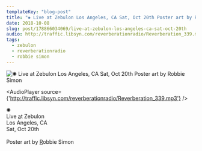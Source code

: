 ```yaml
---
templateKey: "blog-post"
title: "✺ Live at Zebulon Los Angeles, CA Sat, Oct 20th Poster art by Robbie Simon"
date: 2018-10-08
slug: post/178866034069/live-at-zebulon-los-angeles-ca-sat-oct-20th
audio: http://traffic.libsyn.com/reverberationradio/Reverberation_339.mp3
tags:
  - zebulon
  - reverberationradio
  - robbie simon
---
```


![✺ Live at Zebulon Los Angeles, CA Sat, Oct 20th Poster art by Robbie Simon](../images/5b339efdc3f87ee58187549b5539d9eb1a70a2cd877bf8acd3dd21de2a8a4d54.jpg)

<AudioPlayer source={'http://traffic.libsyn.com/reverberationradio/Reverberation_339.mp3'} />

<p>✺<br />Live <a href="https://www.instagram.com/zebulonla/">a</a>t Zebulon<br />Los Angeles, CA<br />Sat, Oct 20th<br /><br />Poster art by <a href="https://www.instagram.com/brojazz/">R</a>obbie Simon<br /></p>
